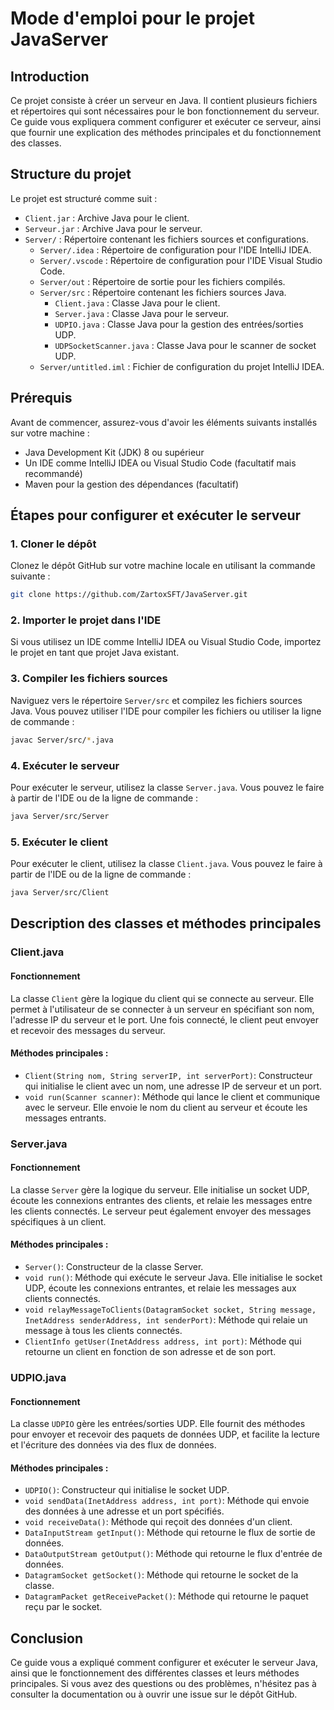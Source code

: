 # Mode d'emploi pour le projet JavaServer

## Introduction

Ce projet consiste à créer un serveur en Java. Il contient plusieurs fichiers et répertoires qui sont nécessaires pour le bon fonctionnement du serveur. Ce guide vous expliquera comment configurer et exécuter ce serveur, ainsi que fournir une explication des méthodes principales et du fonctionnement des classes.

## Structure du projet

Le projet est structuré comme suit :

- `Client.jar` : Archive Java pour le client.
- `Serveur.jar` : Archive Java pour le serveur.
- `Server/` : Répertoire contenant les fichiers sources et configurations.
  - `Server/.idea` : Répertoire de configuration pour l'IDE IntelliJ IDEA.
  - `Server/.vscode` : Répertoire de configuration pour l'IDE Visual Studio Code.
  - `Server/out` : Répertoire de sortie pour les fichiers compilés.
  - `Server/src` : Répertoire contenant les fichiers sources Java.
    - `Client.java` : Classe Java pour le client.
    - `Server.java` : Classe Java pour le serveur.
    - `UDPIO.java` : Classe Java pour la gestion des entrées/sorties UDP.
    - `UDPSocketScanner.java` : Classe Java pour le scanner de socket UDP.
  - `Server/untitled.iml` : Fichier de configuration du projet IntelliJ IDEA.

## Prérequis

Avant de commencer, assurez-vous d'avoir les éléments suivants installés sur votre machine :

- Java Development Kit (JDK) 8 ou supérieur
- Un IDE comme IntelliJ IDEA ou Visual Studio Code (facultatif mais recommandé)
- Maven pour la gestion des dépendances (facultatif)

## Étapes pour configurer et exécuter le serveur

### 1. Cloner le dépôt

Clonez le dépôt GitHub sur votre machine locale en utilisant la commande suivante :

```sh
git clone https://github.com/ZartoxSFT/JavaServer.git
```

### 2. Importer le projet dans l'IDE

Si vous utilisez un IDE comme IntelliJ IDEA ou Visual Studio Code, importez le projet en tant que projet Java existant.

### 3. Compiler les fichiers sources

Naviguez vers le répertoire `Server/src` et compilez les fichiers sources Java. Vous pouvez utiliser l'IDE pour compiler les fichiers ou utiliser la ligne de commande :

```sh
javac Server/src/*.java
```

### 4. Exécuter le serveur

Pour exécuter le serveur, utilisez la classe `Server.java`. Vous pouvez le faire à partir de l'IDE ou de la ligne de commande :

```sh
java Server/src/Server
```

### 5. Exécuter le client

Pour exécuter le client, utilisez la classe `Client.java`. Vous pouvez le faire à partir de l'IDE ou de la ligne de commande :

```sh
java Server/src/Client
```

## Description des classes et méthodes principales

### Client.java

#### Fonctionnement

La classe `Client` gère la logique du client qui se connecte au serveur. Elle permet à l'utilisateur de se connecter à un serveur en spécifiant son nom, l'adresse IP du serveur et le port. Une fois connecté, le client peut envoyer et recevoir des messages du serveur.

#### Méthodes principales :

- `Client(String nom, String serverIP, int serverPort)`: Constructeur qui initialise le client avec un nom, une adresse IP de serveur et un port.
- `void run(Scanner scanner)`: Méthode qui lance le client et communique avec le serveur. Elle envoie le nom du client au serveur et écoute les messages entrants.

### Server.java

#### Fonctionnement

La classe `Server` gère la logique du serveur. Elle initialise un socket UDP, écoute les connexions entrantes des clients, et relaie les messages entre les clients connectés. Le serveur peut également envoyer des messages spécifiques à un client.

#### Méthodes principales :

- `Server()`: Constructeur de la classe Server.
- `void run()`: Méthode qui exécute le serveur Java. Elle initialise le socket UDP, écoute les connexions entrantes, et relaie les messages aux clients connectés.
- `void relayMessageToClients(DatagramSocket socket, String message, InetAddress senderAddress, int senderPort)`: Méthode qui relaie un message à tous les clients connectés.
- `ClientInfo getUser(InetAddress address, int port)`: Méthode qui retourne un client en fonction de son adresse et de son port.

### UDPIO.java

#### Fonctionnement

La classe `UDPIO` gère les entrées/sorties UDP. Elle fournit des méthodes pour envoyer et recevoir des paquets de données UDP, et facilite la lecture et l'écriture des données via des flux de données.

#### Méthodes principales :

- `UDPIO()`: Constructeur qui initialise le socket UDP.
- `void sendData(InetAddress address, int port)`: Méthode qui envoie des données à une adresse et un port spécifiés.
- `void receiveData()`: Méthode qui reçoit des données d'un client.
- `DataInputStream getInput()`: Méthode qui retourne le flux de sortie de données.
- `DataOutputStream getOutput()`: Méthode qui retourne le flux d'entrée de données.
- `DatagramSocket getSocket()`: Méthode qui retourne le socket de la classe.
- `DatagramPacket getReceivePacket()`: Méthode qui retourne le paquet reçu par le socket.

## Conclusion

Ce guide vous a expliqué comment configurer et exécuter le serveur Java, ainsi que le fonctionnement des différentes classes et leurs méthodes principales. Si vous avez des questions ou des problèmes, n'hésitez pas à consulter la documentation ou à ouvrir une issue sur le dépôt GitHub.
